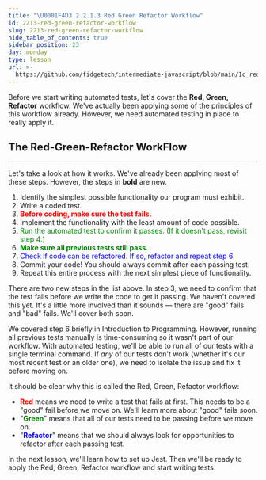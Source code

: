 ```yaml
---
title: "\U0001F4D3 2.2.1.3 Red Green Refactor Workflow"
id: 2213-red-green-refactor-workflow
slug: 2213-red-green-refactor-workflow
hide_table_of_contents: true
sidebar_position: 23
day: monday
type: lesson
url: >-
  https://github.com/fidgetech/intermediate-javascript/blob/main/1c_red_green_refactor_workflow.md
---
```


Before we start writing automated tests, let's cover the **Red, Green, Refactor** workflow. We've actually been applying some of the principles of this workflow already. However, we need automated testing in place to really apply it. 

## The Red-Green-Refactor WorkFlow
--- 

Let's take a look at how it works. We've already been applying most of these steps. However, the steps in **bold** are new.

1.  Identify the simplest possible functionality our program must exhibit.
2.  Write a coded test.
3.  **<font color="red">Before coding, make sure the test fails.</font>** 
4.  Implement the functionality with the least amount of code possible. 
5.  <font color="green">Run the automated test to confirm it passes. (If it doesn't pass, revisit step 4.)</font>
6.  **<font color="green">Make sure all previous tests still pass.</font>**
7.  <font color="blue">Check if code can be refactored. If so, refactor and repeat step 6.</font>
8. Commit your code! You should always commit after each passing test.
9.  Repeat this entire process with the next simplest piece of functionality.

There are two new steps in the list above. In step 3, we need to confirm that the test fails before we write the code to get it passing. We haven't covered this yet. It's a little more involved than it sounds — there are "good" fails and "bad" fails. We'll cover both soon.

We covered step 6 briefly in Introduction to Programming. However, running all previous tests manually is time-consuming so it wasn't part of our workflow. With automated testing, we'll be able to run all of our tests with a single terminal command. If _any_ of our tests don't work (whether it's our most recent test or an older one), we need to isolate the issue and fix it before moving on.

It should be clear why this is called the Red, Green, Refactor workflow:

* **<font color="red">Red</font>** means we need to write a test that fails at first. This needs to be a "good" fail before we move on. We'll learn more about "good" fails soon.
* "**<font color="green">Green</font>**" means that all of our tests need to be passing before we move on.
* "**<font color="blue">Refactor</font>**" means that we should always look for opportunities to refactor after each passing test.

In the next lesson, we'll learn how to set up Jest. Then we'll be ready to apply the Red, Green, Refactor workflow and start writing tests.
